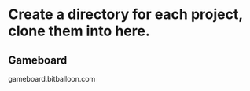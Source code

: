 # Create a directory for each project, clone them into here.

## Gameboard 
gameboard.bitballoon.com
